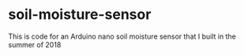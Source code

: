 # soil-moisture-sensor
This is code for an Arduino nano soil moisture sensor that I built in the summer of 2018
